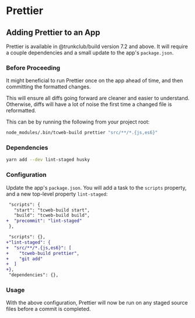 # Prettier

## Adding Prettier to an App

Prettier is available in @trunkclub/build version 7.2 and above. It will require a
couple dependencies and a small update to the app's `package.json`.

### Before Proceeding

It might beneficial to run Prettier once on the app ahead of time,
and then committing the formatted changes.

This will ensure all diffs going forward are cleaner and easier to understand.
Otherwise, diffs will have a lot of noise the first time a changed file is reformatted.

This can be by running the following from your project root:

```bash
node_modules/.bin/tcweb-build prettier "src/**/*.{js,es6}"
```

### Dependencies

```bash
yarn add --dev lint-staged husky
```

### Configuration

Update the app's `package.json`. You will add a task to the `scripts` property,
and a new top-level property `lint-staged`:

```diff
 "scripts": {
   "start": "tcweb-build start",
   "build": "tcweb-build build",
+  "precommit": "lint-staged"
 },
```

```diff
 "scripts": {},
+"lint-staged": {
+  "src/**/*.{js,es6}": [
+    "tcweb-build prettier",
+    "git add"
+  ]
+},
 "dependencies": {},
```

### Usage

With the above configuration, Prettier will now be run on any staged source files before a commit is completed.
